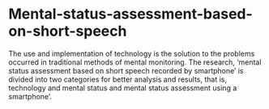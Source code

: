 # Mental-status-assessment-based-on-short-speech

The use and implementation of technology is the solution to the problems occurred in traditional methods of mental monitoring. The research, ‘mental status assessment based on short speech recorded by smartphone’ is divided into two categories for better analysis and results, that is, technology and mental status and mental status assessment using a smartphone’.
